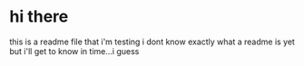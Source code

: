 # hi there
this is a readme file that i'm testing
i dont know exactly what a readme is yet but
i'll get to know in time...i guess